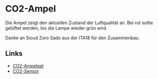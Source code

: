 # CO2-Ampel

Die Ampel zeigt den aktuellen Zustand der Luftqualität an.
Bei rot sollte gelüftet werden, bis die Lampe wieder grün
wird.

Danke an Sioud Zoro Sado aus der ITA18 für den Zusammenbau.

## Links

- [CO2-Ampelset](https://docs.sensebox.de/hardware/sets-co2-ampel/)
- [CO2-Sensor](https://docs.sensebox.de/hardware/sensoren-co2/)
